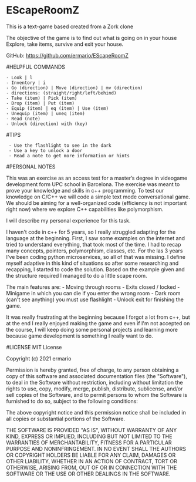 # EScapeRoomZ

This is a text-game based created from a Zork clone

The objective of the game is to find out what is going on in your house
Explore, take items, survive and exit your house. 

GitHub: https://github.com/ermario/EScapeRoomZ

#HELPFUL COMMANDS

	- Look | l
	- Inventory | i
	- Go (direction) | Move (direction) | mv (direction)
	- directions: (straight/right/left/behind)
	- Take (item) | Pick (item)
	- Drop (item) | Put (item)
	- Equip (item) | eq (item) | Use (item)
	- Unequip (item) | uneq (item)
	- Read (note)
	- Unlock (direction) with (key)
	
#TIPS

	 - Use the flashlight to see in the dark
	 - Use a key to unlock a door
	 - Read a note to get more information or hints

#PERSONAL NOTES

This was an exercise as an access test for a master’s degree in videogame development form UPC school in Barcelona.
The exercise was meant to prove your knowledge and skills in c++ programming. To test our knowledge on C/C++ we will code a simple text mode conversational game. We should be
aiming for a well-organized code (efficiency is not important right now) where we explore C++ capabilities
like polymorphism.

I will describe my personal experience for this task.

I haven't code in c++ for 5 years, so I really struggled adapting for the language at the beginning.
First, I saw some examples on the internet and tried to understand everything, that took most of the time.
I had to recap many concepts, pointers, polymorphism, classes, etc. For the las 3 years I've been coding python microservices, so all of that was missing.
I define myself adaptive in this kind of situations so after some researching and recapping, I started to code the solution.
Based on the example given and the structure required I managed to do a little scape room.

The main features are:
	- Moving through rooms
	- Exits closed / locked
	- Minigame in which you can die if you enter the wrong room
	- Dark room (can't see anything) you must use flashlight
	- Unlock exit for finishing the game.
	
It was really frustrating at the beginning because I forgot a lot from c++, but at the end I really enjoyed making the game and even if I'm not accepted on the course, I will keep doing some personal projects and learning more because game development is something I really want to do.


	 
#LICENSE
MIT License

Copyright (c) 2021 ermario

Permission is hereby granted, free of charge, to any person obtaining a copy
of this software and associated documentation files (the "Software"), to deal
in the Software without restriction, including without limitation the rights
to use, copy, modify, merge, publish, distribute, sublicense, and/or sell
copies of the Software, and to permit persons to whom the Software is
furnished to do so, subject to the following conditions:

The above copyright notice and this permission notice shall be included in all
copies or substantial portions of the Software.

THE SOFTWARE IS PROVIDED "AS IS", WITHOUT WARRANTY OF ANY KIND, EXPRESS OR
IMPLIED, INCLUDING BUT NOT LIMITED TO THE WARRANTIES OF MERCHANTABILITY,
FITNESS FOR A PARTICULAR PURPOSE AND NONINFRINGEMENT. IN NO EVENT SHALL THE
AUTHORS OR COPYRIGHT HOLDERS BE LIABLE FOR ANY CLAIM, DAMAGES OR OTHER
LIABILITY, WHETHER IN AN ACTION OF CONTRACT, TORT OR OTHERWISE, ARISING FROM,
OUT OF OR IN CONNECTION WITH THE SOFTWARE OR THE USE OR OTHER DEALINGS IN THE
SOFTWARE.
